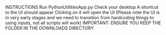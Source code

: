 INSTRUCTIONS
Run PythonUtilitiesApp.py
Check your desktop
A shortcut to the UI should appear
Clicking on it will open the UI (Please note the UI is in very early stages and we need to transition from hardcoding things to using inputs, not all scripts will work)
IMPORTANT: ENSURE YOU KEEP THE FOLDER IN THE DOWNLOADS DIRECTORY
